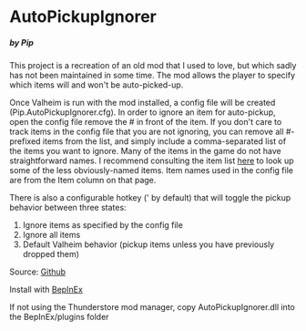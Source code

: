 # AutoPickupIgnorer

##### by Pip

This project is a recreation of an old mod that I used to love, but which sadly has not been maintained in some time.
The mod allows the player to specify which items will and won't be auto-picked-up.

Once Valheim is run with the mod installed, a config file will be created (Pip.AutoPickupIgnorer.cfg).
In order to ignore an item for auto-pickup, open the config file remove the # in front of the item.
If you don't care to track items in the config file that you are not ignoring, you can remove all #-prefixed items from the list,
and simply include a comma-separated list of the items you want to ignore.
Many of the items in the game do not have straightforward names. I recommend consulting the item
list [here](https://valheim-modding.github.io/Jotunn/data/objects/item-list.html) to look up some of the less obviously-named items.
Item names used in the config file are from the Item column on that page.

There is also a configurable hotkey (' by default) that will toggle the pickup behavior between three states:

1. Ignore items as specified by the config file
2. Ignore all items
3. Default Valheim behavior (pickup items unless you have previously dropped them)

Source: [Github](https://github.com/michaelpipkin/PipValheimMods/tree/main/AutoPickupIgnorer)

Install with [BepInEx](https://valheim.thunderstore.io/package/denikson/BepInExPack_Valheim/)

If not using the Thunderstore mod manager, copy AutoPickupIgnorer.dll into the BepInEx/plugins folder
